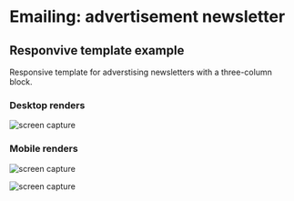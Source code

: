 # Emailing: advertisement newsletter

## Responvive template example
Responsive template for adverstising newsletters with a three-column block.

### Desktop renders

![screen capture](https://github.com/0reldev/emailin-3-columns/blob/master/desktop-screen-capture.png)

### Mobile renders

![screen capture](https://github.com/0reldev/emailin-3-columns/blob/master/desktop-screen-capture)

![screen capture](https://github.com/0reldev/emailin-3-columns/blob/master/desktop-screen-capture)
